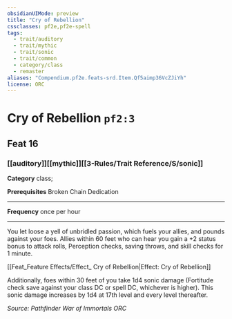 ```yaml
---
obsidianUIMode: preview
title: "Cry of Rebellion"
cssclasses: pf2e,pf2e-spell
tags:
  - trait/auditory
  - trait/mythic
  - trait/sonic
  - trait/common
  - category/class
  - remaster
aliases: "Compendium.pf2e.feats-srd.Item.Qf5aimp36VcZJiYh"
license: ORC
---
```

# Cry of Rebellion `pf2:3`
## Feat 16
### [[auditory]][[mythic]][[3-Rules/Trait Reference/S/sonic]]

**Category** class; 



**Prerequisites** Broken Chain Dedication
* * *
**Frequency** once per hour

* * *

You let loose a yell of unbridled passion, which fuels your allies, and pounds against your foes. Allies within 60 feet who can hear you gain a +2 status bonus to attack rolls, Perception checks, saving throws, and skill checks for 1 minute.

[[Feat_Feature Effects/Effect_ Cry of Rebellion|Effect: Cry of Rebellion]]

Additionally, foes within 30 feet of you take 1d4 sonic damage (Fortitude check save against your class DC or spell DC, whichever is higher). This sonic damage increases by 1d4 at 17th level and every level thereafter.

*Source: Pathfinder War of Immortals*
*ORC*